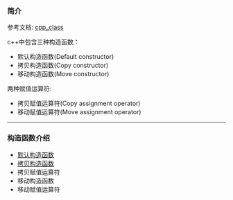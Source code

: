 ### 简介

参考文档: [cpp_class][referenceManual] 

c++中包含三种构造函数：
* 默认构造函数(Default constructor)
* 拷贝构造函数(Copy constructor)
* 移动构造函数(Move constructor)

两种赋值运算符:
* 拷贝赋值运算符(Copy assignment operator)
* 移动赋值运算符(Move assignment operator)

---

### 构造函数介绍

* [默认构造函数][defaultConstructor]
* [拷贝构造函数][copyConstructor]
* 拷贝赋值运算符
* 移动构造函数
* 移动赋值运算符

[referenceManual]:https://en.cppreference.com/w/cpp/language/classes 
[defaultConstructor]:http://dangercc.com/wp/2018/11/10/default-constructor/
[copyConstructor]:http://dangercc.com/wp/2018/11/15/copy-constructor/
